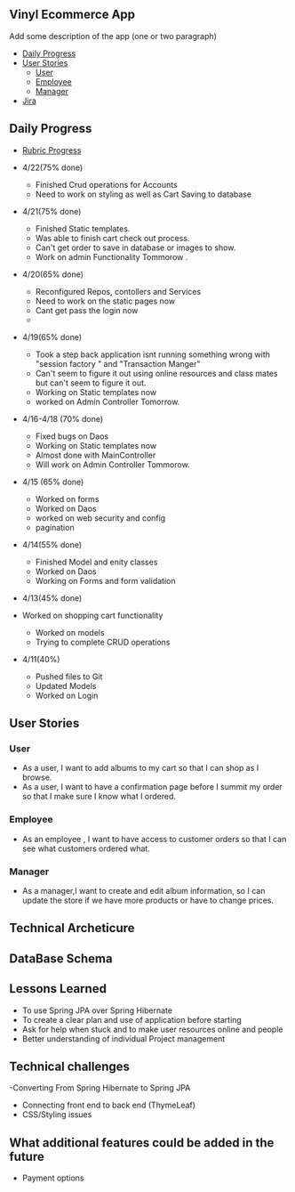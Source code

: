 
## Vinyl Ecommerce App

Add some description of the app (one or two paragraph)

- [Daily Progress](#Daily-Progess)
- [User Stories](#User-Stories)
    - [User](#User)
    - [Employee](#Employee)
    - [Manager](#Manager)
- [Jira](https://www.google.com/)


## Daily Progress
- [Rubric Progress](https://docs.google.com/document/d/1ZbVkJttdXHiQVjiffhGwbZS45-2beWKIb5-VGY7gfB4/edit)

- 4/22(75% done)
  - Finished Crud operations for Accounts
  - Need to work on styling as well as Cart Saving to database

- 4/21(75% done)
  - Finished Static templates.
  - Was able to finish cart check out process.
  - Can't get order to save in database or images to show.
  - Work on admin Functionality Tommorow .

- 4/20(65% done)
  - Reconfigured Repos, contollers and Services 
  - Need to work on the static pages now
  - Cant get pass the login now
  - 

- 4/19(65% done)
  - Took a step back application isnt running something wrong with "session factory " and "Transaction Manger"
  - Can't seem to figure it out using online resources and class mates but can't seem to figure it out.
  - Working on Static templates now
  - worked on Admin Controller Tomorrow.


- 4/16-4/18 (70% done)
  - Fixed bugs  on Daos
  - Working on Static templates now
  - Almost done with MainController 
  - Will work on Admin Controller Tommorow.
  
- 4/15 (65% done)
  - Worked on forms
  - Worked on Daos
  - worked on web security and config
  - pagination


- 4/14(55% done)
  - Finished Model and enity classes
  - Worked on Daos
  - Working on Forms and form validation 
 
- 4/13(45% done)
- Worked on shopping cart functionality
    - Worked on models
    - Trying to complete CRUD operations
- 4/11(40%)
    - Pushed files to Git
    - Updated Models
    - Worked on Login
  


## User Stories
### User
- As a user, I want to add albums to my cart so that I can shop as I browse.
- As a user, I want to have a confirmation page before I summit my order so that I make sure I know what I ordered.
### Employee
- As an employee , I want to have access to customer orders so that I can see what customers ordered what.
### Manager
- As a  manager,I want to create and edit album information, so I can update the store if we have more products or have to change prices.

## Technical Archeticure


## DataBase Schema

## Lessons Learned
- To use Spring JPA over Spring Hibernate
- To create a clear plan and use of  application before starting 
- Ask for help when stuck and to make user resources online and people
- Better understanding of individual Project management 

## Technical challenges
-Converting From Spring Hibernate to Spring JPA
- Connecting front end to back end (ThymeLeaf)
- CSS/Styling issues

## What additional features could be added in the future
- Payment options